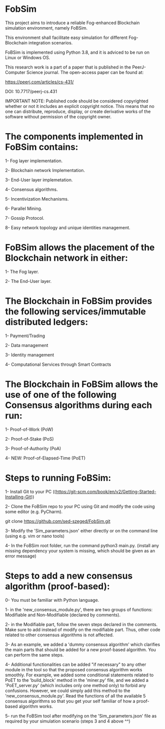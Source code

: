 # FobSim
This project aims to introduce a reliable Fog-enhanced Blockchain simulation environment, namely FoBSim.

This environment shall facilitate easy simulation for different Fog-Blockchain integration scenarios.

FoBSim is implemented using Python 3.8, and it is adviced to be run on Linux or Windows OS.

This research work is a part of a paper that is published in the PeerJ-Computer Science journal. The open-access paper can be found at:

https://peerj.com/articles/cs-431/

DOI: 10.7717/peerj-cs.431

IMPORTANT NOTE: Published code should be considered copyrighted whether or not it includes an explicit copyright notice. This means that no one can distribute, reproduce, display, or create derivative works of the software without permission of the copyright owner.

# The components implemented in FoBSim contains:
1- Fog layer implementation.

2- Blockchain network Implementation.

3- End-User layer implemetation.

4- Consensus algorithms.

5- Incentivization Mechanisms.

6- Parallel Mining.

7- Gossip Protocol.

8- Easy network topology and unique identities management.

# FoBSim allows the placement of the Blockchain network in either:
1- The Fog layer.

2- The End-User layer.

# The Blockchain in FoBSim provides the following services/immutable distributed ledgers:
1- Payment/Trading

2- Data management

3- Identity management

4- Computational Services through Smart Contracts

# The Blockchain in FoBSim allows the use of one of the following Consensus algorithms during each run:
1- Proof-of-Work (PoW)

2- Proof-of-Stake (PoS)

3- Proof-of-Authority (PoA)

4- NEW: Proof-of-Elapsed-Time (PoET)

# Steps to running FoBSim:
1- Install Git to your PC ((https://git-scm.com/book/en/v2/Getting-Started-Installing-Git))

2- Clone the FoBSim repo to your PC using Git and modify the code using some editor (e.g. PyCharm).

git clone https://github.com/sed-szeged/FobSim.git

3- Modify the 'Sim_parameters.json' either directly or on the command line (using e.g. vim or nano tools)

4- In the FoBSim root folder, run the command python3 main.py. (install any missing dependency your system is missing, which should be given as an error message)

# Steps to add a new consensus algorithm (proof-based):
0- You must be familiar with Python language.

1- in the 'new_consensus_module.py', there are two groups of functions: Modifiable and Non-Modifiable (declared by comments).

2- in the Modifiable part, follow the seven steps declared in the comments. Make sure to add instead of modify on the modifiable part. Thus, other code related to other consensus algorithms is not affected.

3- As an example, we added a 'dummy consensus algorithm' which clarifies the main parts that should be added for a new proof-based algorithm. You can perform the same steps. 

4- Additional functionalities can be added "if necessary" to any other module in the tool so that the proposed consensus algorithm works smoothly. For example, we added some conditional statements related to PoET to the 'build_block' method in the 'miner.py' file, and we added a 'PoET_server.py' (which includes only one method only) to forbid any confusions. However, we could simply add this method to the 'new_consensus_module.py'. Read the functions of all the available 5 consensus algorithms so that you get your self familiar of how a proof-based algorithm works.

5- run the FoBSim tool after modifying on the 'Sim_parameters.json' file as required by your simulation scenario (steps 3 and 4 above ^^)

